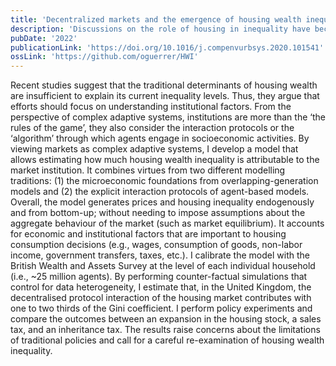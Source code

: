 ```yaml
---
title: 'Decentralized markets and the emergence of housing wealth inequality'
description: 'Discussions on the role of housing in inequality have become prevalent (at least in the UK). Housing wealth inequality, in particular, seems largely unexplained by traditional factors such as income and education. Here, I build a high-resolution model that emerges housing wealth inequality endogenously and allows estimating the effect of unconventional institutional factors such as the market.'
pubDate: '2022'
publicationLink: 'https://doi.org/10.1016/j.compenvurbsys.2020.101541'
ossLink: 'https://github.com/oguerrer/HWI'
---
```


Recent studies suggest that the traditional determinants of housing wealth are insufficient to explain its current inequality levels. Thus, they argue that efforts should focus on understanding institutional factors. From the perspective of complex adaptive systems, institutions are more than the ‘the rules of the game’, they also consider the interaction protocols or the ‘algorithm’ through which agents engage in socioeconomic activities. By viewing markets as complex adaptive systems, I develop a model that allows estimating how much housing wealth inequality is attributable to the market institution. It combines virtues from two different modelling traditions: (1) the microeconomic foundations from overlapping-generation models and (2) the explicit interaction protocols of agent-based models. Overall, the model generates prices and housing inequality endogenously and from bottom-up; without needing to impose assumptions about the aggregate behaviour of the market (such as market equilibrium). It accounts for economic and institutional factors that are important to housing consumption decisions (e.g., wages, consumption of goods, non-labor income, government transfers, taxes, etc.). I calibrate the model with the British Wealth and Assets Survey at the level of each individual household (i.e., ~25 million agents). By performing counter-factual simulations that control for data heterogeneity, I estimate that, in the United Kingdom, the decentralised protocol interaction of the housing market contributes with one to two thirds of the Gini coefficient. I perform policy experiments and compare the outcomes between an expansion in the housing stock, a sales tax, and an inheritance tax. The results raise concerns about the limitations of traditional policies and call for a careful re-examination of housing wealth inequality.